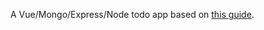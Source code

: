 A Vue/Mongo/Express/Node todo app based on [this guide](https://dev.to/abiodunjames/build-a-todo-app-with-nodejs-expressjs-mongodb-and-vuejs--part-2--3k11).